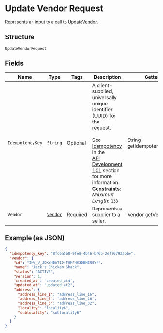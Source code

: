 
# Update Vendor Request

Represents an input to a call to [UpdateVendor](../../doc/api/vendors.md#update-vendor).

## Structure

`UpdateVendorRequest`

## Fields

| Name | Type | Tags | Description | Getter |
|  --- | --- | --- | --- | --- |
| `IdempotencyKey` | `String` | Optional | A client-supplied, universally unique identifier (UUID) for the<br>request.<br><br>See [Idempotency](https://developer.squareup.com/docs/build-basics/common-api-patterns/idempotency) in the<br>[API Development 101](https://developer.squareup.com/docs/buildbasics) section for more<br>information.<br>**Constraints**: *Maximum Length*: `128` | String getIdempotencyKey() |
| `Vendor` | [`Vendor`](../../doc/models/vendor.md) | Required | Represents a supplier to a seller. | Vendor getVendor() |

## Example (as JSON)

```json
{
  "idempotency_key": "8fc6a5b0-9fe8-4b46-b46b-2ef95793abbe",
  "vendor": {
    "id": "INV_V_JDKYHBWT1D4F8MFH63DBMEN8Y4",
    "name": "Jack's Chicken Shack",
    "status": "ACTIVE",
    "version": 1,
    "created_at": "created_at4",
    "updated_at": "updated_at2",
    "address": {
      "address_line_1": "address_line_16",
      "address_line_2": "address_line_26",
      "address_line_3": "address_line_32",
      "locality": "locality6",
      "sublocality": "sublocality6"
    }
  }
}
```

